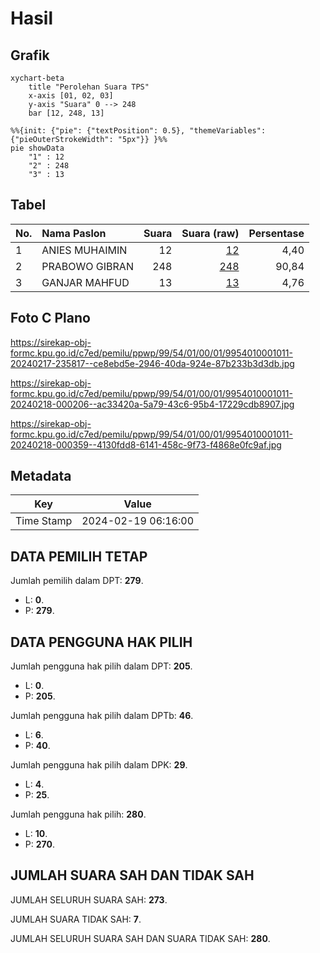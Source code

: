 # Hasil

## Grafik

```mermaid
xychart-beta
    title "Perolehan Suara TPS"
    x-axis [01, 02, 03]
    y-axis "Suara" 0 --> 248
    bar [12, 248, 13]
```

```mermaid
%%{init: {"pie": {"textPosition": 0.5}, "themeVariables": {"pieOuterStrokeWidth": "5px"}} }%%
pie showData
    "1" : 12
    "2" : 248
    "3" : 13
```

## Tabel

| No. | Nama Paslon    | Suara | Suara (raw) | Persentase |
|:--- |:-------------- | -----:| -----------:| ----------:|
| 1   | ANIES MUHAIMIN | 12    | [12][p-1]   | 4,40       |
| 2   | PRABOWO GIBRAN | 248   | [248][p-2]  | 90,84      |
| 3   | GANJAR MAHFUD  | 13    | [13][p-3]   | 4,76       |


[p-1]: https://github.com/gigit-pemilu/pemilu-2024-99-luar-negeri/blob/main/pilpres/hitung-suara/sub/99-luar-negeri/sub/54-johor-bahru-malaysia/sub/01-johor-bahru-malaysia/sub/0001-johor-bahru-malaysia/sub/011-ksk-001/sub/paslon-1.txt
[p-2]: https://github.com/gigit-pemilu/pemilu-2024-99-luar-negeri/blob/main/pilpres/hitung-suara/sub/99-luar-negeri/sub/54-johor-bahru-malaysia/sub/01-johor-bahru-malaysia/sub/0001-johor-bahru-malaysia/sub/011-ksk-001/sub/paslon-2.txt
[p-3]: https://github.com/gigit-pemilu/pemilu-2024-99-luar-negeri/blob/main/pilpres/hitung-suara/sub/99-luar-negeri/sub/54-johor-bahru-malaysia/sub/01-johor-bahru-malaysia/sub/0001-johor-bahru-malaysia/sub/011-ksk-001/sub/paslon-3.txt

## Foto C Plano

https://sirekap-obj-formc.kpu.go.id/c7ed/pemilu/ppwp/99/54/01/00/01/9954010001011-20240217-235817--ce8ebd5e-2946-40da-924e-87b233b3d3db.jpg

https://sirekap-obj-formc.kpu.go.id/c7ed/pemilu/ppwp/99/54/01/00/01/9954010001011-20240218-000206--ac33420a-5a79-43c6-95b4-17229cdb8907.jpg

https://sirekap-obj-formc.kpu.go.id/c7ed/pemilu/ppwp/99/54/01/00/01/9954010001011-20240218-000359--4130fdd8-6141-458c-9f73-f4868e0fc9af.jpg


## Metadata

| Key        | Value               |
| ---------- | ------------------- |
| Time Stamp | 2024-02-19 06:16:00 |


## DATA PEMILIH TETAP

Jumlah pemilih dalam DPT: **279**.
 * L: **0**.
 * P: **279**.

## DATA PENGGUNA HAK PILIH

Jumlah pengguna hak pilih dalam DPT: **205**.
 * L: **0**.
 * P: **205**.

Jumlah pengguna hak pilih dalam DPTb: **46**.
 * L: **6**.
 * P: **40**.

Jumlah pengguna hak pilih dalam DPK: **29**.
 * L: **4**.
 * P: **25**.

Jumlah pengguna hak pilih: **280**.
 * L: **10**.
 * P: **270**.

## JUMLAH SUARA SAH DAN TIDAK SAH

JUMLAH SELURUH SUARA SAH: **273**.

JUMLAH SUARA TIDAK SAH: **7**.

JUMLAH SELURUH SUARA SAH DAN SUARA TIDAK SAH: **280**.


